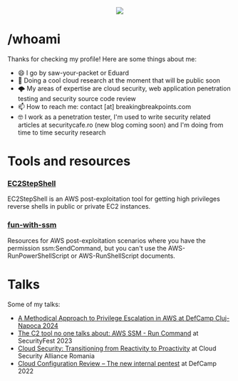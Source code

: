 <p align="center">
  <img src="https://capsule-render.vercel.app/api?text=💻☁️🔥💪&animation=fadeIn&type=waving&color=gradient&height=130"/>
</p>

# /whoami

Thanks for checking my profile! Here are some things about me:

- 😄 I go by saw-your-packet or Eduard
- 🔭 Doing a cool cloud research at the moment that will be public soon
- 🌩️ My areas of expertise are cloud security, web application penetration testing and security source code review
- 📫 How to reach me: contact [at] breakingbreakpoints.com
- 🤓 I work as a penetration tester, I'm used to write security related articles at securitycafe.ro (new blog coming soon) and I'm doing from time to time security research

# Tools and resources

### <a href="https://github.com/saw-your-packet/EC2StepShell" target="_blank">EC2StepShell</a>

EC2StepShell is an AWS post-exploitation tool for getting high privileges reverse shells in public or private EC2 instances. 

### <a href="https://github.com/saw-your-packet/fun-with-ssm" target="_blank">fun-with-ssm</a>

Resources for AWS post-exploitation scenarios where you have the permission ssm:SendCommand, but you can't use the AWS-RunPowerShellScript or AWS-RunShellScript documents.

# Talks

Some of my talks:

- <a href="https://www.youtube.com/watch?v=XTKtjhn3Dwc" target="_blank">A Methodical Approach to Privilege Escalation in AWS at DefCamp Cluj-Napoca 2024</a>
- <a href="https://www.youtube.com/watch?v=cn7XLaGmmCg" target="_blank">The C2 tool no one talks about: AWS SSM - Run Command</a> at SecurityFest 2023</a>
- <a href="https://www.youtube.com/watch?v=uKkZOIUTdx4" target="_blank">Cloud Security: Transitioning from Reactivity to Proactivity</a> at Cloud Security Alliance Romania</a>
- <a href="https://www.youtube.com/watch?v=eyIQ82vvGLk" target="_blank">Cloud Configuration Review – The new internal pentest</a> at DefCamp 2022</a>
